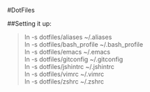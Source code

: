 #DotFiles

##Setting it up:

>ln -s dotfiles/aliases ~/.aliases  
>ln -s dotfiles/bash_profile ~/.bash_profile  
>ln -s dotfiles/emacs ~/.emacs  
>ln -s dotfiles/gitconfig ~/.gitconfig  
>ln -s dotfiles/jshintrc ~/.jshintrc  
>ln -s dotfiles/vimrc ~/.vimrc  
>ln -s dotfiles/zshrc ~/.zshrc  
